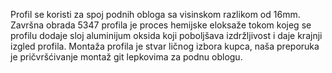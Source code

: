 Profil se koristi za spoj podnih obloga sa visinskom razlikom od 16mm.
Završna obrada 5347 profila je proces hemijske eloksaže tokom kojeg se profilu dodaje sloj aluminijum oksida koji poboljšava izdržljivost i daje krajnji izgled profila.
Montaža profila je stvar ličnog izbora kupca, naša preporuka je pričvršćivanje montaž git lepkovima za podnu oblogu.